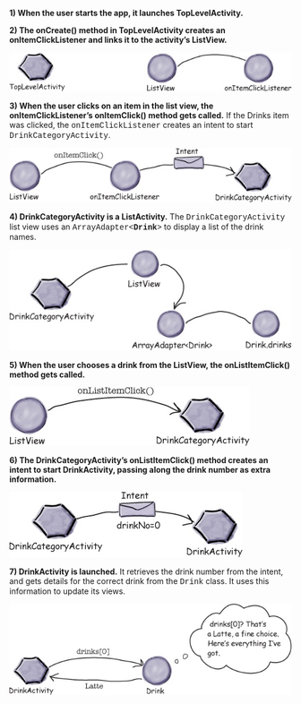 **1) When the user starts the app, it launches TopLevelActivity.**

**2) The onCreate() method in TopLevelActivity creates an onItemClickListener and links it to the activity’s ListView.**

![](.guides/img/53.png)

**3) When the user clicks on an item in the list view, the onItemClickListener’s onItemClick() method gets called.**
If the Drinks item was clicked, the 
<font style="font-family:courier;">onItemClickListener</font> creates an intent to start 
<font style="font-family:courier;">DrinkCategoryActivity</font>.

![](.guides/img/54.png)

**4) DrinkCategoryActivity is a ListActivity.**
The 
<font style="font-family:courier;">DrinkCategoryActivity</font> list view uses an 
<font style="font-family:courier;">ArrayAdapter<**Drink**></font> to display a list of the drink names.

![](.guides/img/55.png)

**5) When the user chooses a drink from the ListView, the onListItemClick() method gets called.**

![](.guides/img/56.png)

**6) The DrinkCategoryActivity’s onListItemClick() method creates an intent to start DrinkActivity, passing along the drink number as extra information.**

![](.guides/img/57.png)

**7) DrinkActivity is launched.**
It retrieves the drink number from the intent, and gets details for the correct drink from the <font style="font-family:courier;">Drink</font> class. It uses this information to update its views.

![](.guides/img/58.png)



